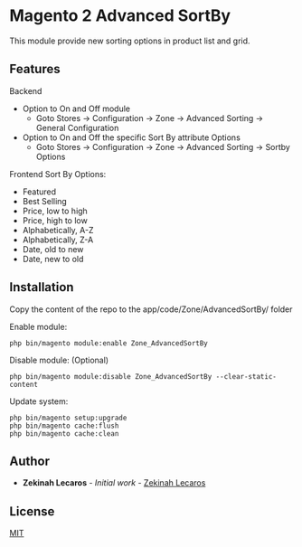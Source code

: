 # Magento 2 Advanced SortBy

This module provide new sorting options in product list and grid.

## Features

Backend
* Option to On and Off module
  * Goto Stores -> Configuration -> Zone -> Advanced Sorting -> General Configuration
* Option to On and Off the specific Sort By attribute Options
  * Goto Stores -> Configuration -> Zone -> Advanced Sorting -> Sortby Options
  
Frontend
Sort By Options:
* Featured
* Best Selling
* Price, low to high
* Price, high to low
* Alphabetically, A-Z
* Alphabetically, Z-A
* Date, old to new
* Date, new to old

## Installation

Copy the content of the repo to the app/code/Zone/AdvancedSortBy/ folder

Enable module:
```
php bin/magento module:enable Zone_AdvancedSortBy
```

Disable module: (Optional)
```
php bin/magento module:disable Zone_AdvancedSortBy --clear-static-content
```

Update system:
```
php bin/magento setup:upgrade
php bin/magento cache:flush
php bin/magento cache:clean
```
## Author

* **Zekinah Lecaros** - *Initial work* - [Zekinah Lecaros](https://github.com/zekinah)

## License

[MIT](http://opensource.org/licenses/MIT)
